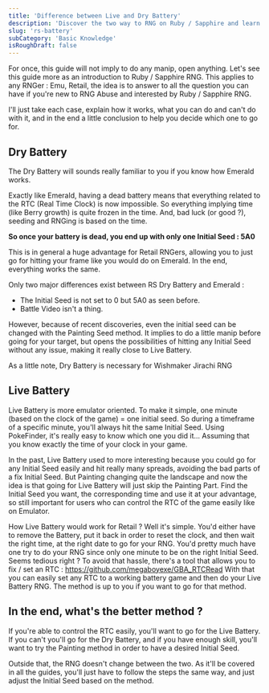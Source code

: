 ```yaml
---
title: 'Difference between Live and Dry Battery'
description: 'Discover the two way to RNG on Ruby / Sapphire and learn their differences'
slug: 'rs-battery'
subCategory: 'Basic Knowledge'
isRoughDraft: false
---
```


For once, this guide will not imply to do any manip, open anything. Let's see this guide more as an introduction to Ruby / Sapphire RNG. This applies to any RNGer : Emu, Retail, the idea is to answer to all the question you can have if you're new to RNG Abuse and interested by Ruby / Sapphire RNG.

I'll just take each case, explain how it works, what you can do and can't do with it, and in the end a little conclusion to help you decide which one to go for.

## Dry Battery

The Dry Battery will sounds really familiar to you if you know how Emerald works.

Exactly like Emerald, having a dead battery means that everything related to the RTC (Real Time Clock) is now impossible. So everything implying time (like Berry growth) is quite frozen in the time. And, bad luck (or good ?), seeding and RNGing is based on the time.

**So once your battery is dead, you end up with only one Initial Seed : 5A0**

This is in general a huge advantage for Retail RNGers, allowing you to just go for hitting your frame like you would do on Emerald. In the end, everything works the same.

Only two major differences exist between RS Dry Battery and Emerald :

- The Initial Seed is not set to 0 but 5A0 as seen before.
- Battle Video isn't a thing.

However, because of recent discoveries, even the initial seed can be changed with the Painting Seed method. It implies to do a little manip before going for your target, but opens the possibilities of hitting any Initial Seed without any issue, making it really close to Live Battery.

As a little note, Dry Battery is necessary for Wishmaker Jirachi RNG

## Live Battery

Live Battery is more emulator oriented. To make it simple, one minute (based on the clock of the game) = one initial seed. So during a timeframe of a specific minute, you'll always hit the same Initial Seed. Using PokeFinder, it's really easy to know which one you did it... Assuming that you know exactly the time of your clock in your game.

In the past, Live Battery used to more interesting because you could go for any Initial Seed easily and hit really many spreads, avoiding the bad parts of a fix Initial Seed. But Painting changing quite the landscape and now the idea is that going for Live Battery will just skip the Painting Part. Find the Initial Seed you want, the corresponding time and use it at your advantage, so still important for users who can control the RTC of the game easily like on Emulator.

How Live Battery would work for Retail ? Well it's simple. You'd either have to remove the Battery, put it back in order to reset the clock, and then wait the right time, at the right date to go for your RNG. You'd pretty much have one try to do your RNG since only one minute to be on the right Initial Seed. Seems tedious right ? To avoid that hassle, there's a tool that allows you to fix / set an RTC : https://github.com/megaboyexe/GBA_RTCRead With that you can easily set any RTC to a working battery game and then do your Live Battery RNG. The method is up to you if you want to go for that method.

## In the end, what's the better method ?

If you're able to control the RTC easily, you'll want to go for the Live Battery. If you can't you'll go for the Dry Battery, and if you have enough skill, you'll want to try the Painting method in order to have a desired Initial Seed.

Outside that, the RNG doesn't change between the two. As it'll be covered in all the guides, you'll just have to follow the steps the same way, and just adjust the Initial Seed based on the method.
